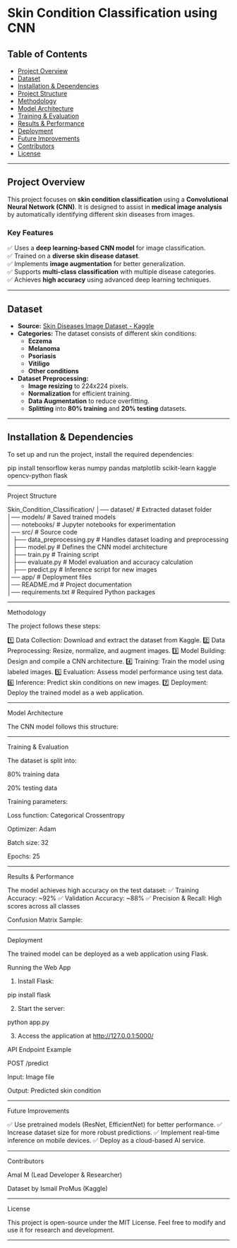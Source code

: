 

# **Skin Condition Classification using CNN**

## **Table of Contents**
- [Project Overview](#project-overview)
- [Dataset](#dataset)
- [Installation & Dependencies](#installation--dependencies)
- [Project Structure](#project-structure)
- [Methodology](#methodology)
- [Model Architecture](#model-architecture)
- [Training & Evaluation](#training--evaluation)
- [Results & Performance](#results--performance)
- [Deployment](#deployment)
- [Future Improvements](#future-improvements)
- [Contributors](#contributors)
- [License](#license)

---

## **Project Overview**
This project focuses on **skin condition classification** using a **Convolutional Neural Network (CNN)**. It is designed to assist in **medical image analysis** by automatically identifying different skin diseases from images.

### **Key Features**
✅ Uses a **deep learning-based CNN model** for image classification.  
✅ Trained on a **diverse skin disease dataset**.  
✅ Implements **image augmentation** for better generalization.  
✅ Supports **multi-class classification** with multiple disease categories.  
✅ Achieves **high accuracy** using advanced deep learning techniques.  

---

## **Dataset**
- **Source:** [Skin Diseases Image Dataset - Kaggle](https://www.kaggle.com/datasets/ismailpromus/skin-diseases-image-dataset)  
- **Categories:** The dataset consists of different skin conditions:  
  - **Eczema**
  - **Melanoma**
  - **Psoriasis**
  - **Vitiligo**
  - **Other conditions**
- **Dataset Preprocessing:**  
  - **Image resizing** to 224x224 pixels.  
  - **Normalization** for efficient training.  
  - **Data Augmentation** to reduce overfitting.  
  - **Splitting** into **80% training** and **20% testing** datasets.  

---

## **Installation & Dependencies**
To set up and run the project, install the required dependencies:  


pip install tensorflow keras numpy pandas matplotlib scikit-learn kaggle opencv-python flask


---

Project Structure

Skin_Condition_Classification/
│── dataset/                   # Extracted dataset folder  
│── models/                     # Saved trained models  
│── notebooks/                   # Jupyter notebooks for experimentation  
│── src/                         # Source code  
│   ├── data_preprocessing.py    # Handles dataset loading and preprocessing  
│   ├── model.py                 # Defines the CNN model architecture  
│   ├── train.py                 # Training script  
│   ├── evaluate.py              # Model evaluation and accuracy calculation  
│   ├── predict.py               # Inference script for new images  
│── app/                         # Deployment files  
│── README.md                    # Project documentation  
│── requirements.txt              # Required Python packages


---
Methodology

The project follows these steps:

1️⃣ Data Collection: Download and extract the dataset from Kaggle.
2️⃣ Data Preprocessing: Resize, normalize, and augment images.
3️⃣ Model Building: Design and compile a CNN architecture.
4️⃣ Training: Train the model using labeled images.
5️⃣ Evaluation: Assess model performance using test data.
6️⃣ Inference: Predict skin conditions on new images.
7️⃣ Deployment: Deploy the trained model as a web application.


---

Model Architecture

The CNN model follows this structure:


---

Training & Evaluation

The dataset is split into:

80% training data

20% testing data


Training parameters:

Loss function: Categorical Crossentropy

Optimizer: Adam

Batch size: 32

Epochs: 25



---

Results & Performance

The model achieves high accuracy on the test dataset:
✅ Training Accuracy: ~92%
✅ Validation Accuracy: ~88%
✅ Precision & Recall: High scores across all classes

Confusion Matrix Sample:


---

Deployment

The trained model can be deployed as a web application using Flask.

Running the Web App

1. Install Flask:

pip install flask


2. Start the server:

python app.py


3. Access the application at http://127.0.0.1:5000/



API Endpoint Example

POST /predict

Input: Image file

Output: Predicted skin condition




---

Future Improvements

✅ Use pretrained models (ResNet, EfficientNet) for better performance.
✅ Increase dataset size for more robust predictions.
✅ Implement real-time inference on mobile devices.
✅ Deploy as a cloud-based AI service.


---

Contributors

Amal M (Lead Developer & Researcher)

Dataset by Ismail ProMus (Kaggle)


---


License

This project is open-source under the MIT License. Feel free to modify and use it for research and development.

---

